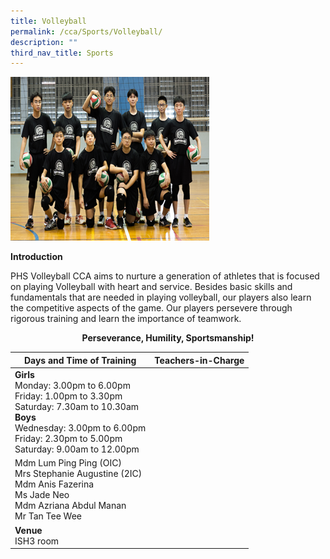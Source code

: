 ```yaml
---
title: Volleyball
permalink: /cca/Sports/Volleyball/
description: ""
third_nav_title: Sports
---
```

![](/images/volleyball.png)

**Introduction**

PHS Volleyball CCA aims to nurture a generation of athletes that is focused on playing Volleyball with heart and service. Besides basic skills and fundamentals that are needed in playing volleyball, our players also learn the competitive aspects of the game. Our players persevere through rigorous training and learn the importance of teamwork. 

<center><b>Perseverance, Humility, Sportsmanship!</b></center>

|Days and Time of Training|**Teachers-in-Charge** | 
| -------- | -------- | 
|**Girls**<br>Monday: 3.00pm to 6.00pm<br>Friday: 1.00pm to 3.30pm <br>Saturday: 7.30am to 10.30am<br>**Boys**<br>Wednesday: 3.00pm to 6.00pm <br>Friday: 2.30pm to 5.00pm <br>Saturday: 9.00am to 12.00pm
|Mdm Lum Ping Ping (OIC)<br>Mrs Stephanie Augustine (2IC)<br>Mdm Anis Fazerina<br>Ms Jade Neo<br>Mdm Azriana Abdul Manan<br>Mr Tan Tee Wee
|**Venue** <br>ISH3 room||